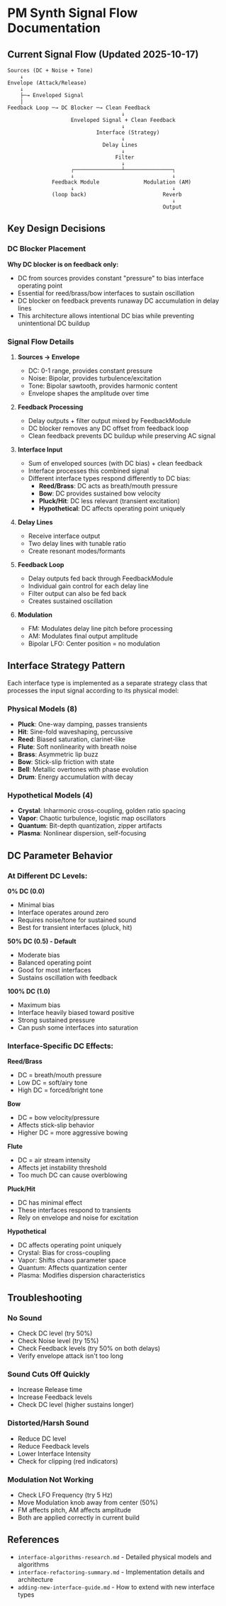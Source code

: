 # PM Synth Signal Flow Documentation

## Current Signal Flow (Updated 2025-10-17)

```
Sources (DC + Noise + Tone)
    ↓
Envelope (Attack/Release)
    ↓
    ├─→ Enveloped Signal
    |
Feedback Loop ─→ DC Blocker ─→ Clean Feedback
                                    ↓
                    Enveloped Signal + Clean Feedback
                                    ↓
                            Interface (Strategy)
                                    ↓
                              Delay Lines
                                    ↓
                                  Filter
                                    ↓
                    ┌───────────────┴───────────────┐
                    ↓                               ↓
              Feedback Module              Modulation (AM)
                    ↓                               ↓
              (loop back)                        Reverb
                                                    ↓
                                                 Output
```

## Key Design Decisions

### DC Blocker Placement

**Why DC blocker is on feedback only:**
- DC from sources provides constant "pressure" to bias interface operating point
- Essential for reed/brass/bow interfaces to sustain oscillation
- DC blocker on feedback prevents runaway DC accumulation in delay lines
- This architecture allows intentional DC bias while preventing unintentional DC buildup

### Signal Flow Details

1. **Sources → Envelope**
   - DC: 0-1 range, provides constant pressure
   - Noise: Bipolar, provides turbulence/excitation
   - Tone: Bipolar sawtooth, provides harmonic content
   - Envelope shapes the amplitude over time

2. **Feedback Processing**
   - Delay outputs + filter output mixed by FeedbackModule
   - DC blocker removes any DC offset from feedback loop
   - Clean feedback prevents DC buildup while preserving AC signal

3. **Interface Input**
   - Sum of enveloped sources (with DC bias) + clean feedback
   - Interface processes this combined signal
   - Different interface types respond differently to DC bias:
     - **Reed/Brass**: DC acts as breath/mouth pressure
     - **Bow**: DC provides sustained bow velocity
     - **Pluck/Hit**: DC less relevant (transient excitation)
     - **Hypothetical**: DC affects operating point uniquely

4. **Delay Lines**
   - Receive interface output
   - Two delay lines with tunable ratio
   - Create resonant modes/formants

5. **Feedback Loop**
   - Delay outputs fed back through FeedbackModule
   - Individual gain control for each delay line
   - Filter output can also be fed back
   - Creates sustained oscillation

6. **Modulation**
   - FM: Modulates delay line pitch before processing
   - AM: Modulates final output amplitude
   - Bipolar LFO: Center position = no modulation

## Interface Strategy Pattern

Each interface type is implemented as a separate strategy class that processes the input signal according to its physical model:

### Physical Models (8)
- **Pluck**: One-way damping, passes transients
- **Hit**: Sine-fold waveshaping, percussive
- **Reed**: Biased saturation, clarinet-like
- **Flute**: Soft nonlinearity with breath noise
- **Brass**: Asymmetric lip buzz
- **Bow**: Stick-slip friction with state
- **Bell**: Metallic overtones with phase evolution
- **Drum**: Energy accumulation with decay

### Hypothetical Models (4)
- **Crystal**: Inharmonic cross-coupling, golden ratio spacing
- **Vapor**: Chaotic turbulence, logistic map oscillators
- **Quantum**: Bit-depth quantization, zipper artifacts
- **Plasma**: Nonlinear dispersion, self-focusing

## DC Parameter Behavior

### At Different DC Levels:

**0% DC (0.0)**
- Minimal bias
- Interface operates around zero
- Requires noise/tone for sustained sound
- Best for transient interfaces (pluck, hit)

**50% DC (0.5) - Default**
- Moderate bias
- Balanced operating point
- Good for most interfaces
- Sustains oscillation with feedback

**100% DC (1.0)**
- Maximum bias
- Interface heavily biased toward positive
- Strong sustained pressure
- Can push some interfaces into saturation

### Interface-Specific DC Effects:

**Reed/Brass**
- DC = breath/mouth pressure
- Low DC = soft/airy tone
- High DC = forced/bright tone

**Bow**
- DC = bow velocity/pressure
- Affects stick-slip behavior
- Higher DC = more aggressive bowing

**Flute**
- DC = air stream intensity
- Affects jet instability threshold
- Too much DC can cause overblowing

**Pluck/Hit**
- DC has minimal effect
- These interfaces respond to transients
- Rely on envelope and noise for excitation

**Hypothetical**
- DC affects operating point uniquely
- Crystal: Bias for cross-coupling
- Vapor: Shifts chaos parameter space
- Quantum: Affects quantization center
- Plasma: Modifies dispersion characteristics

## Troubleshooting

### No Sound
- Check DC level (try 50%)
- Check Noise level (try 15%)
- Check Feedback levels (try 50% on both delays)
- Verify envelope attack isn't too long

### Sound Cuts Off Quickly
- Increase Release time
- Increase Feedback levels
- Check DC level (higher sustains longer)

### Distorted/Harsh Sound
- Reduce DC level
- Reduce Feedback levels
- Lower Interface Intensity
- Check for clipping (red indicators)

### Modulation Not Working
- Check LFO Frequency (try 5 Hz)
- Move Modulation knob away from center (50%)
- FM affects pitch, AM affects amplitude
- Both are applied correctly in current build

## References

- `interface-algorithms-research.md` - Detailed physical models and algorithms
- `interface-refactoring-summary.md` - Implementation details and architecture
- `adding-new-interface-guide.md` - How to extend with new interface types
